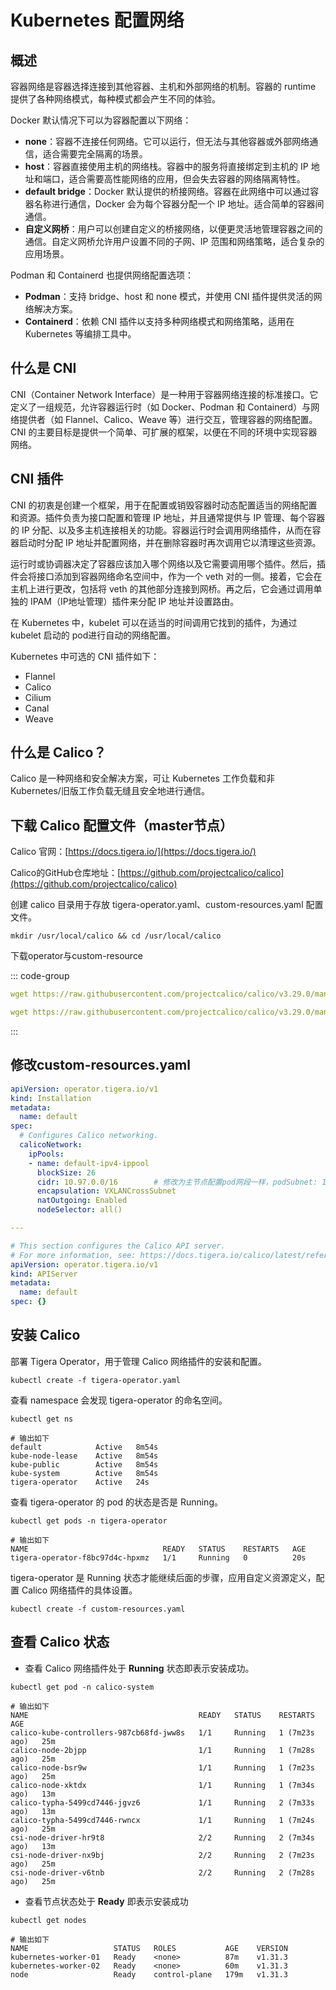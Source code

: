 # Kubernetes 配置网络

## 概述

容器网络是容器选择连接到其他容器、主机和外部网络的机制。容器的 runtime 提供了各种网络模式，每种模式都会产生不同的体验。

Docker 默认情况下可以为容器配置以下网络：

- **none**：容器不连接任何网络。它可以运行，但无法与其他容器或外部网络通信，适合需要完全隔离的场景。
- **host**：容器直接使用主机的网络栈。容器中的服务将直接绑定到主机的 IP 地址和端口，适合需要高性能网络的应用，但会失去容器的网络隔离特性。
- **default bridge**：Docker 默认提供的桥接网络。容器在此网络中可以通过容器名称进行通信，Docker 会为每个容器分配一个 IP 地址。适合简单的容器间通信。
- **自定义网桥**：用户可以创建自定义的桥接网络，以便更灵活地管理容器之间的通信。自定义网桥允许用户设置不同的子网、IP 范围和网络策略，适合复杂的应用场景。

Podman 和 Containerd 也提供网络配置选项：

- **Podman**：支持 bridge、host 和 none 模式，并使用 CNI 插件提供灵活的网络解决方案。
- **Containerd**：依赖 CNI 插件以支持多种网络模式和网络策略，适用在 Kubernetes 等编排工具中。

## 什么是 CNI

CNI（Container Network Interface）是一种用于容器网络连接的标准接口。它定义了一组规范，允许容器运行时（如 Docker、Podman 和 Containerd）与网络提供者（如 Flannel、Calico、Weave 等）进行交互，管理容器的网络配置。CNI 的主要目标是提供一个简单、可扩展的框架，以便在不同的环境中实现容器网络。

## CNI 插件

CNI 的初衷是创建一个框架，用于在配置或销毁容器时动态配置适当的网络配置和资源。插件负责为接口配置和管理 IP 地址，并且通常提供与 IP 管理、每个容器的 IP 分配、以及多主机连接相关的功能。容器运行时会调用网络插件，从而在容器启动时分配 IP 地址并配置网络，并在删除容器时再次调用它以清理这些资源。

运行时或协调器决定了容器应该加入哪个网络以及它需要调用哪个插件。然后，插件会将接口添加到容器网络命名空间中，作为一个 veth 对的一侧。接着，它会在主机上进行更改，包括将 veth 的其他部分连接到网桥。再之后，它会通过调用单独的 IPAM（IP地址管理）插件来分配 IP 地址并设置路由。

在 Kubernetes 中，kubelet 可以在适当的时间调用它找到的插件，为通过 kubelet 启动的 pod进行自动的网络配置。

Kubernetes 中可选的 CNI 插件如下：

- Flannel
- Calico
- Cilium
- Canal
- Weave

## 什么是 Calico？

Calico 是一种网络和安全解决方案，可让 Kubernetes 工作负载和非 Kubernetes/旧版工作负载无缝且安全地进行通信。

## 下载 Calico 配置文件（master节点）

Calico 官网：[https://docs.tigera.io/](https://docs.tigera.io/)

Calico的GitHub仓库地址：[https://github.com/projectcalico/calico](https://github.com/projectcalico/calico)

创建 calico 目录用于存放 tigera-operator.yaml、custom-resources.yaml 配置文件。

```shell
mkdir /usr/local/calico && cd /usr/local/calico
```

下载operator与custom-resource

::: code-group
```yaml [tigera-operator.yaml]
wget https://raw.githubusercontent.com/projectcalico/calico/v3.29.0/manifests/tigera-operator.yaml
```

```yaml [custom-resources.yaml]
wget https://raw.githubusercontent.com/projectcalico/calico/v3.29.0/manifests/custom-resources.yaml
```
:::

## 修改custom-resources.yaml

```yaml
apiVersion: operator.tigera.io/v1
kind: Installation
metadata:
  name: default
spec:
  # Configures Calico networking.
  calicoNetwork:
    ipPools:
    - name: default-ipv4-ippool
      blockSize: 26
      cidr: 10.97.0.0/16        # 修改为主节点配置pod网段一样，podSubnet: 10.97.0.0/16
      encapsulation: VXLANCrossSubnet
      natOutgoing: Enabled
      nodeSelector: all()

---

# This section configures the Calico API server.
# For more information, see: https://docs.tigera.io/calico/latest/reference/installation/api#operator.tigera.io/v1.APIServer
apiVersion: operator.tigera.io/v1
kind: APIServer
metadata:
  name: default
spec: {}
```

## 安装 Calico

部署 Tigera Operator，用于管理 Calico 网络插件的安装和配置。

```shell
kubectl create -f tigera-operator.yaml
```

查看 namespace 会发现 tigera-operator 的命名空间。

```shell
kubectl get ns

# 输出如下
default            Active   8m54s
kube-node-lease    Active   8m54s
kube-public        Active   8m54s
kube-system        Active   8m54s
tigera-operator    Active   24s
```

查看 tigera-operator 的 pod 的状态是否是 Running。

```shell
kubectl get pods -n tigera-operator

# 输出如下
NAME                              READY   STATUS    RESTARTS   AGE
tigera-operator-f8bc97d4c-hpxmz   1/1     Running   0          20s
```

tigera-operator 是 Running 状态才能继续后面的步骤，应用自定义资源定义，配置 Calico 网络插件的具体设置。

```shell
kubectl create -f custom-resources.yaml
```

## 查看 Calico 状态

- 查看 Calico 网络插件处于 **Running** 状态即表示安装成功。

```shell
kubectl get pod -n calico-system

# 输出如下
NAME                                      READY   STATUS    RESTARTS        AGE
calico-kube-controllers-987cb68fd-jww8s   1/1     Running   1 (7m23s ago)   25m
calico-node-2bjpp                         1/1     Running   1 (7m28s ago)   25m
calico-node-bsr9w                         1/1     Running   1 (7m23s ago)   25m
calico-node-xktdx                         1/1     Running   1 (7m34s ago)   13m
calico-typha-5499cd7446-jgvz6             1/1     Running   2 (7m33s ago)   13m
calico-typha-5499cd7446-rwncx             1/1     Running   1 (7m24s ago)   25m
csi-node-driver-hr9t8                     2/2     Running   2 (7m34s ago)   13m
csi-node-driver-nx9bj                     2/2     Running   2 (7m23s ago)   25m
csi-node-driver-v6tnb                     2/2     Running   2 (7m28s ago)   25m
```

- 查看节点状态处于 **Ready** 即表示安装成功

```shell
kubectl get nodes

# 输出如下
NAME                   STATUS   ROLES           AGE    VERSION
kubernetes-worker-01   Ready    <none>          87m    v1.31.3
kubernetes-worker-02   Ready    <none>          60m    v1.31.3
node                   Ready    control-plane   179m   v1.31.3
```